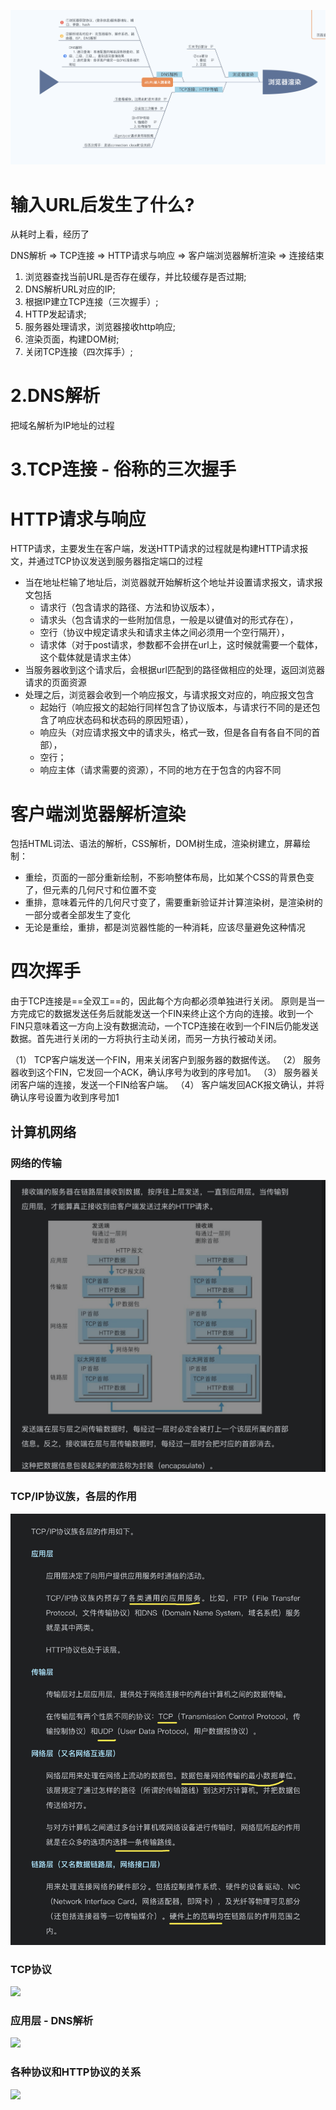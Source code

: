 
![](source/images/输入URL后发生了什么-21-06-23-05-35-25.png)

# 输入URL后发生了什么?

从耗时上看，经历了

DNS解析 => TCP连接 => HTTP请求与响应 => 客户端浏览器解析渲染 => 连接结束



1. 浏览器查找当前URL是否存在缓存，并比较缓存是否过期;
2. DNS解析URL对应的IP;
3. 根据IP建立TCP连接（三次握手）;
4. HTTP发起请求;
5. 服务器处理请求，浏览器接收http响应;
6. 渲染页面，构建DOM树;
7. 关闭TCP连接（四次挥手）;





# 2.DNS解析

把域名解析为IP地址的过程


# 3.TCP连接 - 俗称的三次握手





# HTTP请求与响应

HTTP请求，主要发生在客户端，发送HTTP请求的过程就是构建HTTP请求报文，并通过TCP协议发送到服务器指定端口的过程
- 当在地址栏输了地址后，浏览器就开始解析这个地址并设置请求报文，请求报文包括
   - 请求行（包含请求的路径、方法和协议版本），
   - 请求头（包含请求的一些附加信息，一般是以键值对的形式存在），
   - 空行（协议中规定请求头和请求主体之间必须用一个空行隔开），
   - 请求体（对于post请求，参数都不会拼在url上，这时候就需要一个载体，这个载体就是请求主体）
- 当服务器收到这个请求后，会根据url匹配到的路径做相应的处理，返回浏览器请求的页面资源
- 处理之后，浏览器会收到一个响应报文，与请求报文对应的，响应报文包含
   - 起始行（响应报文的起始行同样包含了协议版本，与请求行不同的是还包含了响应状态码和状态码的原因短语），
   - 响应头（对应请求报文中的请求头，格式一致，但是各自有各自不同的首部），
   - 空行；
   - 响应主体（请求需要的资源），不同的地方在于包含的内容不同




# 客户端浏览器解析渲染


包括HTML词法、语法的解析，CSS解析，DOM树生成，渲染树建立，屏幕绘制：
- 重绘，页面的一部分重新绘制，不影响整体布局，比如某个CSS的背景色变了，但元素的几何尺寸和位置不变
- 重排，意味着元件的几何尺寸变了，需要重新验证并计算渲染树，是渲染树的一部分或者全部发生了变化
- 无论是重绘，重排，都是浏览器性能的一种消耗，应该尽量避免这种情况









# 四次挥手

由于TCP连接是==全双工==的，因此每个方向都必须单独进行关闭。
原则是当一方完成它的数据发送任务后就能发送一个FIN来终止这个方向的连接。收到一个 FIN只意味着这一方向上没有数据流动，一个TCP连接在收到一个FIN后仍能发送数据。首先进行关闭的一方将执行主动关闭，而另一方执行被动关闭。

（1） TCP客户端发送一个FIN，用来关闭客户到服务器的数据传送。
（2） 服务器收到这个FIN，它发回一个ACK，确认序号为收到的序号加1。
（3） 服务器关闭客户端的连接，发送一个FIN给客户端。
（4） 客户端发回ACK报文确认，并将确认序号设置为收到序号加1



## 计算机网络

### 网络的传输

![](images/输入URL后发生了什么-21-06-23-05-59-51.png)

### TCP/IP协议族，各层的作用

![](images/输入URL后发生了什么-21-06-23-06-01-41.png)

### TCP协议

![](images/输入URL后发生了什么-21-06-26-06-09-12.png)


### 应用层 - DNS解析

![](images/输入URL后发生了什么-21-06-26-06-37-03.png)

### 各种协议和HTTP协议的关系

![](images/输入URL后发生了什么-21-06-26-06-51-27.png)



